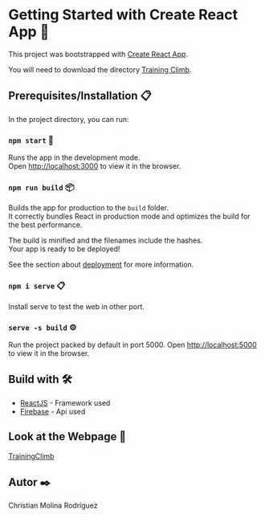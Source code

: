 # Getting Started with Create React App 🚀

This project was bootstrapped with [Create React App](https://github.com/facebook/create-react-app).

You will need to download the directory [Training Climb](https://github.com/Chrmorod/PFC-TrainingClimb/tree/main/trainingclimb).

## Prerequisites/Installation 📋

In the project directory, you can run:

### `npm start` 🔧

Runs the app in the development mode.\
Open [http://localhost:3000](http://localhost:3000) to view it in the browser.

### `npm run build` 📦

Builds the app for production to the `build` folder.\
It correctly bundles React in production mode and optimizes the build for the best performance.

The build is minified and the filenames include the hashes.\
Your app is ready to be deployed!

See the section about [deployment](https://facebook.github.io/create-react-app/docs/deployment) for more information.

### `npm i serve` 📋

Install serve to test the web in other port.

### `serve -s build` ⚙️

Run the project packed by default in port 5000.
Open [http://localhost:5000](http://localhost:5000) to view it in the browser.

## Build with 🛠️

* [ReactJS](https://es.reactjs.org/) - Framework used
* [Firebase](https://firebase.google.com/) - Api used

## Look at the Webpage 📖

[TrainingClimb](https://trainingclimb.netlify.app/)

## Autor ✒️

Christian Molina Rodríguez


